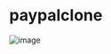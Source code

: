# paypalclone
![image](https://user-images.githubusercontent.com/83301588/236621358-0ec52e87-a3c8-4786-baca-efa26e26e804.png)
